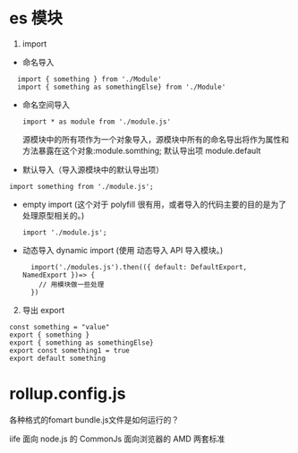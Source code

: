 # es 模块

1. import

- 命名导入

```
  import { something } from './Module'
  import { something as somethingElse} from './Module'
```

- 命名空间导入

  ```
  import * as module from './module.js'

  ```

  源模块中的所有项作为一个对象导入，源模块中所有的命名导出将作为属性和方法暴露在这个对象:module.somthing;
  默认导出项 module.default

- 默认导入（导入源模块中的默认导出项）

```
import something from './module.js';
```

- empty import
  (这个对于 polyfill 很有用，或者导入的代码主要的目的是为了处理原型相关的。)

  ```
  import './module.js';
  ```

- 动态导入 dynamic import (使用 动态导入 API 导入模块。)

  ```
    import('./modules.js').then(({ default: DefaultExport, NamedExport })=> {
      // 用模块做一些处理
    })
  ```

2. 导出 export

```
const something = "value"
export { something }
export { something as somethingElse}
export const something1 = true
export default something

```


# rollup.config.js
各种格式的fomart bundle.js文件是如何运行的？

iife
面向 node.js 的 CommonJs
面向浏览器的 AMD 两套标准


